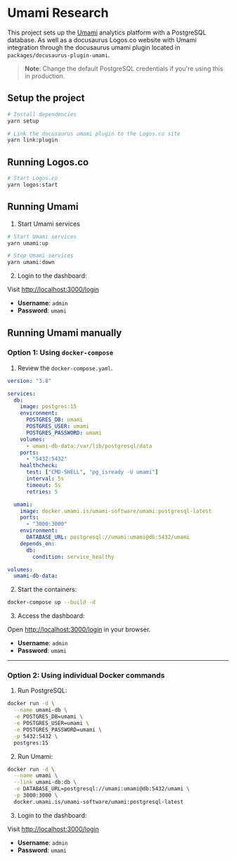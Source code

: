 # Umami Research

This project sets up the [Umami](https://umami.is/) analytics platform with a PostgreSQL database. As well as a docusaurus Logos.co website with Umami integration through the docusaurus umami plugin located in `packages/docusaurus-plugin-umami`.

> **Note**: Change the default PostgreSQL credentials if you're using this in production.

## Setup the project

```bash
# Install dependencies
yarn setup

# Link the docusaurus umami plugin to the Logos.co site
yarn link:plugin
```

## Running Logos.co

```bash
# Start Logos.co
yarn logos:start
```

## Running Umami

1. Start Umami services

```bash
# Start Umami services
yarn umami:up

# Stop Umami services
yarn umami:down
```

2. Login to the dashboard:

Visit [http://localhost:3000/login](http://localhost:3000/login)

- **Username**: `admin`
- **Password**: `umami`

## Running Umami manually

### Option 1: Using `docker-compose`

1. Review the `docker-compose.yaml`.

```yaml
version: "3.8"

services:
  db:
    image: postgres:15
    environment:
      POSTGRES_DB: umami
      POSTGRES_USER: umami
      POSTGRES_PASSWORD: umami
    volumes:
      - umami-db-data:/var/lib/postgresql/data
    ports:
      - "5432:5432"
    healthcheck:
      test: ["CMD-SHELL", "pg_isready -U umami"]
      interval: 5s
      timeout: 5s
      retries: 5

  umami:
    image: docker.umami.is/umami-software/umami:postgresql-latest
    ports:
      - "3000:3000"
    environment:
      DATABASE_URL: postgresql://umami:umami@db:5432/umami
    depends_on:
      db:
        condition: service_healthy

volumes:
  umami-db-data:
```

2. Start the containers:

```bash
docker-compose up --build -d
```

3. Access the dashboard:

Open [http://localhost:3000/login](http://localhost:3000/login) in your browser.

- **Username**: `admin`
- **Password**: `umami`

---

### Option 2: Using individual Docker commands

1. Run PostgreSQL:

```bash
docker run -d \
  --name umami-db \
  -e POSTGRES_DB=umami \
  -e POSTGRES_USER=umami \
  -e POSTGRES_PASSWORD=umami \
  -p 5432:5432 \
  postgres:15
```

2. Run Umami:

```bash
docker run -d \
  --name umami \
  --link umami-db:db \
  -e DATABASE_URL=postgresql://umami:umami@db:5432/umami \
  -p 3000:3000 \
  docker.umami.is/umami-software/umami:postgresql-latest
```

3. Login to the dashboard:

Visit [http://localhost:3000/login](http://localhost:3000/login)

- **Username**: `admin`
- **Password**: `umami`
